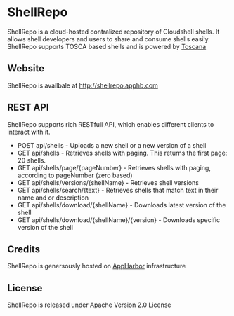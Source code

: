 # ShellRepo

ShellRepo is a cloud-hosted contralized repository of Cloudshell shells. 
It allows shell developers and users to share and consume shells easily. 
ShellRepo supports TOSCA based shells and is powered by [Toscana](http://github.com/QualiSystems/toscana)

## Website

ShellRepo is availbale at http://shellrepo.apphb.com

## REST API

ShellRepo supports rich RESTfull API, which enables different clients to interact with it. 

* POST api/shells                               - Uploads a new shell or a new version of a shell
* GET api/shells                                - Retrieves shells with paging. This returns the first page: 20 shells.
* GET api/shells/page/{pageNumber}              - Retrieves shells with paging, according to pageNumber (zero based)
* GET api/shells/versions/{shellName}           - Retrieves shell versions
* GET api/shells/search/{text}                  - Retrieves shells that match text in their name and or description
* GET api/shells/download/{shellName}           - Downloads latest version of the shell
* GET api/shells/download/{shellName}/{version} - Downloads specific version of the shell

## Credits

ShellRepo is genersously hosted on [AppHarbor](http://appharbor.com) infrastructure 

## License

ShellRepo is released under Apache Version 2.0 License